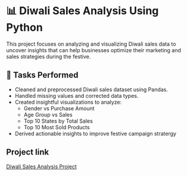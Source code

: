 # 📊 Diwali Sales Analysis Using Python

This project focuses on analyzing and visualizing Diwali sales data to uncover insights that can help businesses optimize their marketing and sales strategies during the festive.



## 🔧 Tasks Performed
- Cleaned and preprocessed Diwali sales dataset using Pandas.
- Handled missing values and corrected data types.
- Created insightful visualizations to analyze:
  - Gender vs Purchase Amount
  - Age Group vs Sales
  - Top 10 States by Total Sales
  - Top 10 Most Sold Products
- Derived actionable insights to improve festive campaign stratergy

## Project link
[Diwali Sales Analysis Project](https://github.com/bindurag1807/diwali-sales-analysis-python)











